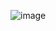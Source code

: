 ![image](https://github.com/Surya-bnd/learn-git/assets/137679834/45221440-fed5-463a-a904-269a52a2086c)


